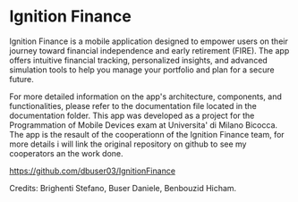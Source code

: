 # Ignition Finance
Ignition Finance is a mobile application designed to empower users on their journey toward financial independence and early retirement (FIRE). The app offers intuitive financial tracking, personalized insights, and advanced simulation tools to help you manage your portfolio and plan for a secure future.

For more detailed information on the app's architecture, components, and functionalities, please refer to the documentation file located in the documentation folder.
This app was developed as a project for the Programmation of Mobile Devices exam at  Universita' di Milano Bicocca.
The app is the resault of the cooperationn of the Ignition Finance team, for more details i will link the original repository on github to see my cooperators an the work done.


https://github.com/dbuser03/IgnitionFinance

Credits:
Brighenti Stefano, Buser Daniele, Benbouzid Hicham.
